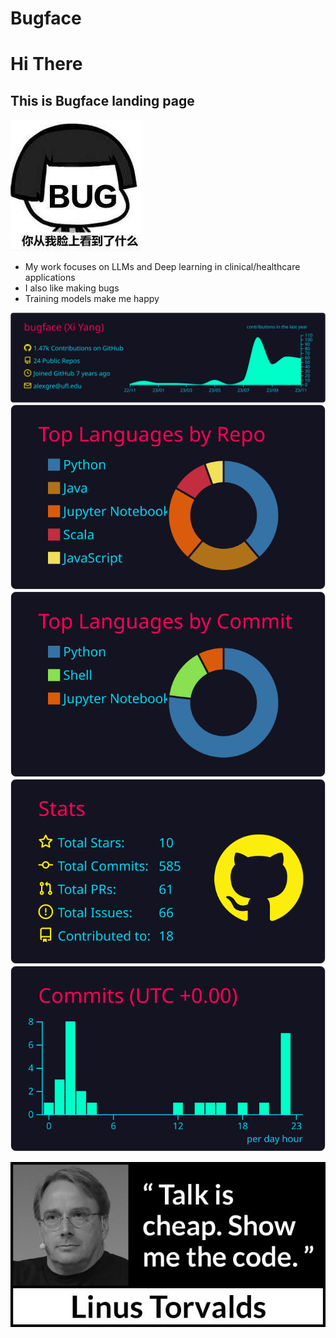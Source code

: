 # Bugface

# Hi There

## This is Bugface landing page
![image](./image/16659741.jpeg)

- My work focuses on LLMs and Deep learning in clinical/healthcare applications
- I also like making bugs
- Training models make me happy

[![](https://raw.githubusercontent.com/bugface/bugface/master/profile-summary-card-output/2077/0-profile-details.svg)](https://github.com/bugface/github-profile-summary-cards)
[![](https://raw.githubusercontent.com/bugface/bugface/master/profile-summary-card-output/2077/1-repos-per-language.svg)](https://github.com/bugface/bugface/github-profile-summary-cards) [![](https://raw.githubusercontent.com/bugface/bugface/master/profile-summary-card-output/2077/2-most-commit-language.svg)](https://github.com/bugface/bugface/github-profile-summary-cards)
[![](https://raw.githubusercontent.com/bugface/bugface/master/profile-summary-card-output/2077/3-stats.svg)](https://github.com/bugface/github-profile-summary-cards) [![](https://raw.githubusercontent.com/bugface/bugface/master/profile-summary-card-output/2077/4-productive-time.svg)](https://github.com/bugface/github-profile-summary-cards)

![image](./image/showmecode.jpeg)
